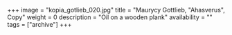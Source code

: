+++
image = "kopia_gotlieb_020.jpg"
title = "Maurycy Gottlieb, \"Ahasverus\", Copy"
weight = 0
description = "Oil on a wooden plank"
availability = ""
tags = ["archive"]
+++
